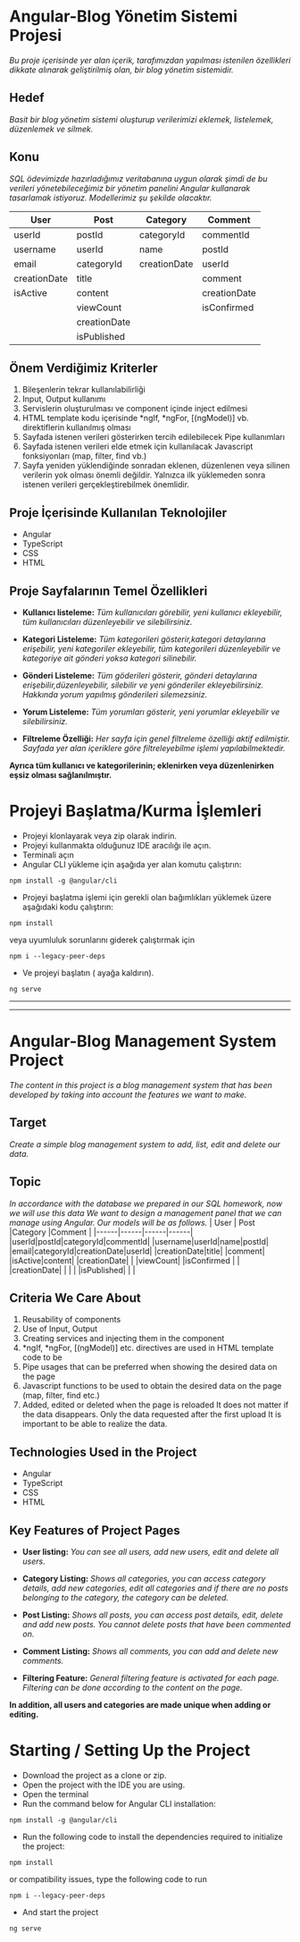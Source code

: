 # Angular-Blog Yönetim Sistemi Projesi

*Bu proje içerisinde yer alan içerik, tarafımızdan yapılması istenilen özellikleri dikkate alınarak geliştirilmiş olan, bir blog yönetim sistemidir.*

## Hedef
*Basit bir blog yönetim sistemi oluşturup verilerimizi eklemek, listelemek, düzenlemek ve
silmek.*

## Konu
*SQL ödevimizde hazırladığımız veritabanına uygun olarak şimdi de bu verileri
yönetebileceğimiz bir yönetim panelini Angular kullanarak tasarlamak istiyoruz. Modellerimiz
şu şekilde olacaktır.*


| User | Post |Category |Comment |
|------|------|------|------|
|userId|postId|categoryId|commentId| 
|username|userId|name|postId| 
|email|categoryId|creationDate|userId| 
|creationDate|title|    |comment|
|isActive|content|      |creationDate|
|        |viewCount|    |isConfirmed |
|        |creationDate| |            |
|        |isPublished|  |            |
    

## Önem Verdiğimiz Kriterler
1. Bileşenlerin tekrar kullanılabilirliği
2. Input, Output kullanımı
3. Servislerin oluşturulması ve component içinde inject edilmesi
4. HTML template kodu içerisinde *ngIf, *ngFor, [(ngModel)] vb. direktiflerin kullanılmış
olması
5. Sayfada istenen verileri gösterirken tercih edilebilecek Pipe kullanımları
6. Sayfada istenen verileri elde etmek için kullanılacak Javascript fonksiyonları (map,
filter, find vb.)
7. Sayfa yeniden yüklendiğinde sonradan eklenen, düzenlenen veya silinen
verilerin yok olması önemli değildir. Yalnızca ilk yüklemeden sonra istenen
verileri gerçekleştirebilmek önemlidir.

## Proje İçerisinde Kullanılan Teknolojiler
- Angular
- TypeScript
- CSS
- HTML

## Proje Sayfalarının Temel Özellikleri

- **Kullanıcı listeleme:** *Tüm kullanıcıları görebilir, yeni kullanıcı ekleyebilir, tüm kullanıcıları düzenleyebilir ve silebilirsiniz.*
- **Kategori Listeleme:** *Tüm kategorileri gösterir,kategori detaylarına erişebilir, yeni kategoriler ekleyebilir, tüm kategorileri düzenleyebilir ve kategoriye ait gönderi yoksa kategori silinebilir.*
- **Gönderi Listeleme:** *Tüm göderileri gösterir, gönderi detaylarına erişebilir,düzenleyebilir, silebilir ve yeni gönderiler ekleyebilirsiniz. Hakkında yorum yapılmış gönderileri silemezsiniz.*
- **Yorum Listeleme:** *Tüm yorumları gösterir, yeni yorumlar ekleyebilir ve silebilirsiniz.*


- **Filtreleme Özelliği:** *Her sayfa için genel filtreleme özelliği aktif edilmiştir. Sayfada yer alan içeriklere göre filtreleyebilme işlemi yapılabilmektedir.*

**Ayrıca tüm kullanıcı ve kategorilerinin; eklenirken veya düzenlenirken eşsiz olması sağlanılmıştır.**


# Projeyi Başlatma/Kurma İşlemleri

- Projeyi klonlayarak veya zip olarak indirin.
- Projeyi kullanmakta olduğunuz IDE aracılığı ile açın.
- Terminali açın
- Angular CLI yükleme için aşağıda yer alan komutu çalıştırın:
```
npm install -g @angular/cli
```
- Projeyi başlatma işlemi için gerekli olan bağımlıkları yüklemek üzere aşağıdaki kodu çalıştırın: 
```
npm install
```
veya uyumluluk sorunlarını giderek çalıştırmak için

```
npm i --legacy-peer-deps
```
- Ve projeyi başlatın ( ayağa kaldırın).

```
ng serve
```
--------------------------------------------------
--------------------------------------------------
#  Angular-Blog Management System Project
*The content in this project is a blog management system that has been developed by taking into account the features we want to make.*
## Target
*Create a simple blog management system to add, list, edit and delete our data.*
## Topic
*In accordance with the database we prepared in our SQL homework, now we will use this data
We want to design a management panel that we can manage using Angular. Our models will be as follows.*
| User | Post |Category |Comment |
|------|------|------|------|
|userId|postId|categoryId|commentId| 
|username|userId|name|postId| 
|email|categoryId|creationDate|userId| 
|creationDate|title|    |comment|
|isActive|content|      |creationDate|
|        |viewCount|    |isConfirmed |
|        |creationDate| |            |
|        |isPublished|  |            |

## Criteria We Care About
1. Reusability of components
2. Use of Input, Output
3. Creating services and injecting them in the component
4. *ngIf, *ngFor, [(ngModel)] etc. directives are used in HTML template code
to be
5. Pipe usages that can be preferred when showing the desired data on the page
6. Javascript functions to be used to obtain the desired data on the page (map,
filter, find etc.)
7. Added, edited or deleted when the page is reloaded
It does not matter if the data disappears. Only the data requested after the first upload
It is important to be able to realize the data.

## Technologies Used in the Project

- Angular
- TypeScript
- CSS
- HTML

## Key Features of Project Pages

- **User listing:** *You can see all users, add new users, edit and delete all users.*
- **Category Listing:** *Shows all categories, you can access category details, add new categories, edit all categories and if there are no posts belonging to the category, the category can be deleted.*
- **Post Listing:** *Shows all posts, you can access post details, edit, delete and add new posts. You cannot delete posts that have been commented on.*
- **Comment Listing:** *Shows all comments, you can add and delete new comments.*

- **Filtering Feature:** *General filtering feature is activated for each page. Filtering can be done according to the content on the page.*

**In addition, all users and categories are made unique when adding or editing.**


# Starting / Setting Up the Project

- Download the project as a clone or zip.
- Open the project with the IDE you are using.
- Open the terminal
- Run the command below for Angular CLI installation:
```
npm install -g @angular/cli
```
- Run the following code to install the dependencies required to initialize the project:
```
npm install
```
or compatibility issues, type the following code to run

```
npm i --legacy-peer-deps
```
- And start the project

```
ng serve
```








